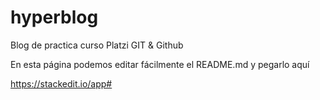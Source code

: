 # hyperblog
Blog de practica curso Platzi GIT &amp; Github

En esta página podemos editar fácilmente el README.md y pegarlo aquí

https://stackedit.io/app#
